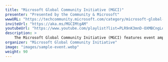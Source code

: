 ```yaml
---
title: "Microsoft Global Community Initiative (MGCI)"
presenter: "Presented by the Community & Microsoft"
wwwURL: "https://techcommunity.microsoft.com/category/microsoft-global-community-initiative"
inviteUrl: "https://aka.ms/MGCIMtgAM"
youtubeUrl: "https://www.youtube.com/playlist?list=PLR9nK3mnD-OXMBCngLojLhzk8Gbiaa3SR"
description: >
    The Microsoft Global Community Initiative (MGCI) features event amplification, event production training, blogs, networking, technology and tools best practices, resources, playbooks, and more for the Microsoft Community. Join this general session to get updates on the community and join in on the discussion
organizer: "Microsoft Global Community Initiative"
image: "images/sample-event.webp"
weight: 90
---
```

